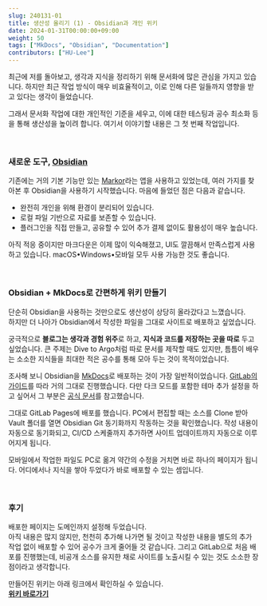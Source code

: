 ```yaml
---
slug: 240131-01
title: 생산성 올리기 (1) - Obsidian과 개인 위키
date: 2024-01-31T00:00:00+09:00
weight: 50
tags: ["MkDocs", "Obsidian", "Documentation"]
contributors: ["HU-Lee"]
---
```


최근에 저를 돌아보고, 생각과 지식을 정리하기 위해 문서화에 많은 관심을 가지고 있습니다.
하지만 최근 작업 방식이 매우 비효율적이고, 이로 인해 다른 일들까지 영향을 받고 있다는 생각이 들었습니다.

그래서 문서화 작업에 대한 개인적인 기준을 세우고, 이에 대한 테스팅과 공수 최소화 등을 통해 생산성을 높이려 합니다. 여기서 이야기할 내용은 그 첫 번째 작업입니다.

<br>

### 새로운 도구, [Obsidian][obsidian]

기존에는 거의 기본 기능만 있는 [Markor][markor]라는 앱을 사용하고 있었는데,
여러 가지를 찾아본 후 Obsidian을 사용하기 시작했습니다. 마음에 들었던 점은 다음과 같습니다.

- 완전히 개인을 위해 환경이 분리되어 있습니다.
- 로컬 파일 기반으로 자료를 보존할 수 있습니다.
- 플러그인을 직접 만들고, 공유할 수 있어 추가 결제 없이도 활용성이 매우 높습니다.

아직 적응 중이지만 마크다운은 이제 많이 익숙해졌고, UI도 깔끔해서 만족스럽게 사용하고 있습니다. macOS•Windows•모바일 모두 사용 가능한 것도 좋습니다.

<br>

### Obsidian + MkDocs로 간편하게 위키 만들기

단순히 Obsidian을 사용하는 것만으로도 생산성이 상당히 올라갔다고 느꼈습니다.  
하지만 더 나아가 Obsidian에서 작성한 파일을 그대로 사이트로 배포하고 싶었습니다.

궁극적으로 **블로그는 생각과 경험 위주**로 하고, **지식과 코드를 저장하는 곳을 따로** 두고 싶었습니다.
큰 주제는 Dive to Argo처럼 따로 문서를 제작할 때도 있지만, 틈틈이 배우는 소소한 지식들을 최대한 적은 공수를 통해 모아 두는 것이 목적이었습니다.

조사해 보니 Obsidian을 [MkDocs][mkdocs]로 배포하는 것이 가장 일반적이었습니다.
[GitLab의 가이드][gitlab-guide]를 따라 거의 그대로 진행했습니다. 다만 다크 모드를 포함한 테마 추가 설정을 하고 싶어서 그 부분은 [공식 문서][docs]를 참고했습니다.

그대로 GitLab Pages에 배포를 했습니다.
PC에서 편집할 때는 소스를 <span class="exclude">Clone</span> 받아 <span class="exclude">Vault</span> 폴더를 열면 Obsidian Git 동기화까지 작동하는 것을 확인했습니다. 작성 내용이 자동으로 동기화되고, CI/CD 스케줄까지 추가하면 사이트 업데이트까지 자동으로 이루어지게 됩니다.

모바일에서 작업한 파일도 PC로 옮겨 약간의 수정을 거치면 바로 하나의 페이지가 됩니다. 어디에서나 지식을 쌓아 두었다가 바로 배포할 수 있는 셈입니다.

<br>

### 후기

배포한 페이지는 도메인까지 설정해 두었습니다.  
아직 내용은 많지 않지만, 천천히 추가해 나가면 될 것이고 작성한 내용을 별도의 추가 작업 없이 배포할 수 있어 공수가 크게 줄어들 것 같습니다.
그리고 GitLab으로 처음 배포를 진행했는데, 비공개 소스를 유지한 채로 사이트를 노출시킬 수 있는 것도 소소한 장점이라고 생각합니다.

만들어진 위키는 아래 링크에서 확인하실 수 있습니다.  
[**위키 바로가기**][wiki]

[gitlab-guide]: https://about.gitlab.com/blog/2022/03/15/publishing-obsidian-notes-with-gitlab-pages/
[wiki]: https://wiki.haulrest.me
[docs]: https://squidfunk.github.io/mkdocs-material/
[obsidian]: https://obsidian.md/
[markor]: https://github.com/gsantner/markor
[mkdocs]: https://www.mkdocs.org/
